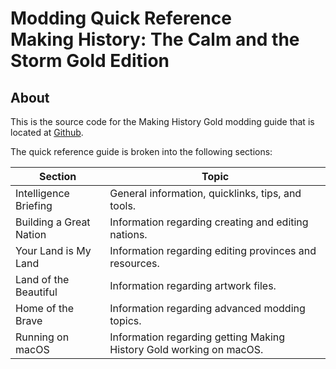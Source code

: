 # Modding Quick Reference<br/>Making History: The Calm and the Storm Gold Edition

## About
This is the source code for the Making History Gold modding guide that is located at [Github](https://torqdl.github.io/moddingmhg/).

The quick reference guide is broken into the following sections:

Section | Topic
--- | ---
Intelligence Briefing | General information, quicklinks, tips, and tools.
Building a Great Nation | Information regarding creating and editing nations.
Your Land is My Land | Information regarding editing provinces and resources.
Land of the Beautiful | Information regarding artwork files.
Home of the Brave | Information regarding advanced modding topics.
Running on macOS | Information regarding getting Making History Gold working on macOS.
